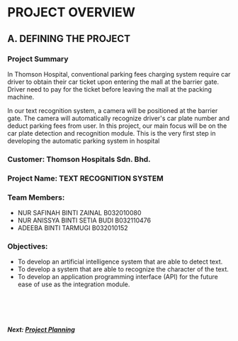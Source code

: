 # PROJECT OVERVIEW

## A. DEFINING THE PROJECT
###  Project Summary
In Thomson Hospital, conventional parking fees charging system require car driver to obtain their car ticket upon entering the mall at the barrier gate. Driver need to pay for the ticket before leaving the mall at the packing machine.

In our text recognition system, a camera will be positioned at the barrier gate. The camera will automatically recognize driver's car plate number and deduct parking fees from user. In this project, our main focus will be on the car plate detection and recognition module. This is the very first step in developing the automatic parking system in hospital


###  Customer: Thomson Hospitals Sdn. Bhd.

### Project Name: TEXT RECOGNITION SYSTEM

### Team Members: 
+ NUR SAFINAH BINTI ZAINAL B032010080
+ NUR ANISSYA BINTI SETIA BUDI B032110476
+ ADEEBA BINTI TARMUGI B032010152


### Objectives:
+ To develop an artificial intelligence system that are able to detect text.
+ To develop a system that are able to recognize the character of the text.
+ To develop an application programming interface (API) for the future ease of use as the integration module.

<br><br><br>
##### Next: [Project Planning](B-PROJECT_PLANNING.md)
